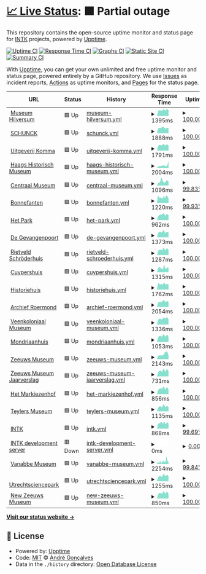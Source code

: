 # [📈 Live Status](https://andreesg.github.io/intk-upptime): <!--live status--> **🟧 Partial outage**

This repository contains the open-source uptime monitor and status page for [INTK](https://www.intk.com) projects, powered by [Upptime](https://github.com/upptime/upptime).

[![Uptime CI](https://github.com/koj-co/upptime/workflows/Uptime%20CI/badge.svg)](https://github.com/koj-co/upptime/actions?query=workflow%3A%22Uptime+CI%22)
[![Response Time CI](https://github.com/koj-co/upptime/workflows/Response%20Time%20CI/badge.svg)](https://github.com/koj-co/upptime/actions?query=workflow%3A%22Response+Time+CI%22)
[![Graphs CI](https://github.com/koj-co/upptime/workflows/Graphs%20CI/badge.svg)](https://github.com/koj-co/upptime/actions?query=workflow%3A%22Graphs+CI%22)
[![Static Site CI](https://github.com/koj-co/upptime/workflows/Static%20Site%20CI/badge.svg)](https://github.com/koj-co/upptime/actions?query=workflow%3A%22Static+Site+CI%22)
[![Summary CI](https://github.com/koj-co/upptime/workflows/Summary%20CI/badge.svg)](https://github.com/koj-co/upptime/actions?query=workflow%3A%22Summary+CI%22)

With [Upptime](https://upptime.js.org), you can get your own unlimited and free uptime monitor and status page, powered entirely by a GitHub repository. We use [Issues](https://github.com/andreesg/intk-upptime/issues) as incident reports, [Actions](https://github.com/andreesg/intk-upptime/actions) as uptime monitors, and [Pages](https://andreesg.github.io/intk-upptime) for the status page.

<!--start: status pages-->
<!-- This summary is generated by Upptime (https://github.com/upptime/upptime) -->
<!-- Do not edit this manually, your changes will be overwritten -->
<!-- prettier-ignore -->
| URL | Status | History | Response Time | Uptime |
| --- | ------ | ------- | ------------- | ------ |
| <img alt="" src="https://icons.duckduckgo.com/ip3/www.museumhilversum.nl.ico" height="13"> [Museum Hilversum](https://www.museumhilversum.nl) | 🟩 Up | [museum-hilversum.yml](https://github.com/intk/intk-upptime/commits/HEAD/history/museum-hilversum.yml) | <details><summary><img alt="Response time graph" src="./graphs/museum-hilversum/response-time-week.png" height="20"> 1395ms</summary><br><a href="https://intk.github.io/intk-upptime/history/museum-hilversum"><img alt="Response time 1346" src="https://img.shields.io/endpoint?url=https%3A%2F%2Fraw.githubusercontent.com%2Fintk%2Fintk-upptime%2FHEAD%2Fapi%2Fmuseum-hilversum%2Fresponse-time.json"></a><br><a href="https://intk.github.io/intk-upptime/history/museum-hilversum"><img alt="24-hour response time 1507" src="https://img.shields.io/endpoint?url=https%3A%2F%2Fraw.githubusercontent.com%2Fintk%2Fintk-upptime%2FHEAD%2Fapi%2Fmuseum-hilversum%2Fresponse-time-day.json"></a><br><a href="https://intk.github.io/intk-upptime/history/museum-hilversum"><img alt="7-day response time 1395" src="https://img.shields.io/endpoint?url=https%3A%2F%2Fraw.githubusercontent.com%2Fintk%2Fintk-upptime%2FHEAD%2Fapi%2Fmuseum-hilversum%2Fresponse-time-week.json"></a><br><a href="https://intk.github.io/intk-upptime/history/museum-hilversum"><img alt="30-day response time 1369" src="https://img.shields.io/endpoint?url=https%3A%2F%2Fraw.githubusercontent.com%2Fintk%2Fintk-upptime%2FHEAD%2Fapi%2Fmuseum-hilversum%2Fresponse-time-month.json"></a><br><a href="https://intk.github.io/intk-upptime/history/museum-hilversum"><img alt="1-year response time 1351" src="https://img.shields.io/endpoint?url=https%3A%2F%2Fraw.githubusercontent.com%2Fintk%2Fintk-upptime%2FHEAD%2Fapi%2Fmuseum-hilversum%2Fresponse-time-year.json"></a></details> | <details><summary><a href="https://intk.github.io/intk-upptime/history/museum-hilversum">100.00%</a></summary><a href="https://intk.github.io/intk-upptime/history/museum-hilversum"><img alt="All-time uptime 99.76%" src="https://img.shields.io/endpoint?url=https%3A%2F%2Fraw.githubusercontent.com%2Fintk%2Fintk-upptime%2FHEAD%2Fapi%2Fmuseum-hilversum%2Fuptime.json"></a><br><a href="https://intk.github.io/intk-upptime/history/museum-hilversum"><img alt="24-hour uptime 100.00%" src="https://img.shields.io/endpoint?url=https%3A%2F%2Fraw.githubusercontent.com%2Fintk%2Fintk-upptime%2FHEAD%2Fapi%2Fmuseum-hilversum%2Fuptime-day.json"></a><br><a href="https://intk.github.io/intk-upptime/history/museum-hilversum"><img alt="7-day uptime 100.00%" src="https://img.shields.io/endpoint?url=https%3A%2F%2Fraw.githubusercontent.com%2Fintk%2Fintk-upptime%2FHEAD%2Fapi%2Fmuseum-hilversum%2Fuptime-week.json"></a><br><a href="https://intk.github.io/intk-upptime/history/museum-hilversum"><img alt="30-day uptime 100.00%" src="https://img.shields.io/endpoint?url=https%3A%2F%2Fraw.githubusercontent.com%2Fintk%2Fintk-upptime%2FHEAD%2Fapi%2Fmuseum-hilversum%2Fuptime-month.json"></a><br><a href="https://intk.github.io/intk-upptime/history/museum-hilversum"><img alt="1-year uptime 99.75%" src="https://img.shields.io/endpoint?url=https%3A%2F%2Fraw.githubusercontent.com%2Fintk%2Fintk-upptime%2FHEAD%2Fapi%2Fmuseum-hilversum%2Fuptime-year.json"></a></details>
| <img alt="" src="https://icons.duckduckgo.com/ip3/www.schunck.nl.ico" height="13"> [SCHUNCK](https://www.schunck.nl) | 🟩 Up | [schunck.yml](https://github.com/intk/intk-upptime/commits/HEAD/history/schunck.yml) | <details><summary><img alt="Response time graph" src="./graphs/schunck/response-time-week.png" height="20"> 1888ms</summary><br><a href="https://intk.github.io/intk-upptime/history/schunck"><img alt="Response time 1808" src="https://img.shields.io/endpoint?url=https%3A%2F%2Fraw.githubusercontent.com%2Fintk%2Fintk-upptime%2FHEAD%2Fapi%2Fschunck%2Fresponse-time.json"></a><br><a href="https://intk.github.io/intk-upptime/history/schunck"><img alt="24-hour response time 2673" src="https://img.shields.io/endpoint?url=https%3A%2F%2Fraw.githubusercontent.com%2Fintk%2Fintk-upptime%2FHEAD%2Fapi%2Fschunck%2Fresponse-time-day.json"></a><br><a href="https://intk.github.io/intk-upptime/history/schunck"><img alt="7-day response time 1888" src="https://img.shields.io/endpoint?url=https%3A%2F%2Fraw.githubusercontent.com%2Fintk%2Fintk-upptime%2FHEAD%2Fapi%2Fschunck%2Fresponse-time-week.json"></a><br><a href="https://intk.github.io/intk-upptime/history/schunck"><img alt="30-day response time 1776" src="https://img.shields.io/endpoint?url=https%3A%2F%2Fraw.githubusercontent.com%2Fintk%2Fintk-upptime%2FHEAD%2Fapi%2Fschunck%2Fresponse-time-month.json"></a><br><a href="https://intk.github.io/intk-upptime/history/schunck"><img alt="1-year response time 1576" src="https://img.shields.io/endpoint?url=https%3A%2F%2Fraw.githubusercontent.com%2Fintk%2Fintk-upptime%2FHEAD%2Fapi%2Fschunck%2Fresponse-time-year.json"></a></details> | <details><summary><a href="https://intk.github.io/intk-upptime/history/schunck">100.00%</a></summary><a href="https://intk.github.io/intk-upptime/history/schunck"><img alt="All-time uptime 99.91%" src="https://img.shields.io/endpoint?url=https%3A%2F%2Fraw.githubusercontent.com%2Fintk%2Fintk-upptime%2FHEAD%2Fapi%2Fschunck%2Fuptime.json"></a><br><a href="https://intk.github.io/intk-upptime/history/schunck"><img alt="24-hour uptime 100.00%" src="https://img.shields.io/endpoint?url=https%3A%2F%2Fraw.githubusercontent.com%2Fintk%2Fintk-upptime%2FHEAD%2Fapi%2Fschunck%2Fuptime-day.json"></a><br><a href="https://intk.github.io/intk-upptime/history/schunck"><img alt="7-day uptime 100.00%" src="https://img.shields.io/endpoint?url=https%3A%2F%2Fraw.githubusercontent.com%2Fintk%2Fintk-upptime%2FHEAD%2Fapi%2Fschunck%2Fuptime-week.json"></a><br><a href="https://intk.github.io/intk-upptime/history/schunck"><img alt="30-day uptime 100.00%" src="https://img.shields.io/endpoint?url=https%3A%2F%2Fraw.githubusercontent.com%2Fintk%2Fintk-upptime%2FHEAD%2Fapi%2Fschunck%2Fuptime-month.json"></a><br><a href="https://intk.github.io/intk-upptime/history/schunck"><img alt="1-year uptime 99.80%" src="https://img.shields.io/endpoint?url=https%3A%2F%2Fraw.githubusercontent.com%2Fintk%2Fintk-upptime%2FHEAD%2Fapi%2Fschunck%2Fuptime-year.json"></a></details>
| <img alt="" src="https://icons.duckduckgo.com/ip3/www.uitgeverijkomma.nl.ico" height="13"> [Uitgeverij Komma](https://www.uitgeverijkomma.nl) | 🟩 Up | [uitgeverij-komma.yml](https://github.com/intk/intk-upptime/commits/HEAD/history/uitgeverij-komma.yml) | <details><summary><img alt="Response time graph" src="./graphs/uitgeverij-komma/response-time-week.png" height="20"> 1791ms</summary><br><a href="https://intk.github.io/intk-upptime/history/uitgeverij-komma"><img alt="Response time 1929" src="https://img.shields.io/endpoint?url=https%3A%2F%2Fraw.githubusercontent.com%2Fintk%2Fintk-upptime%2FHEAD%2Fapi%2Fuitgeverij-komma%2Fresponse-time.json"></a><br><a href="https://intk.github.io/intk-upptime/history/uitgeverij-komma"><img alt="24-hour response time 1725" src="https://img.shields.io/endpoint?url=https%3A%2F%2Fraw.githubusercontent.com%2Fintk%2Fintk-upptime%2FHEAD%2Fapi%2Fuitgeverij-komma%2Fresponse-time-day.json"></a><br><a href="https://intk.github.io/intk-upptime/history/uitgeverij-komma"><img alt="7-day response time 1791" src="https://img.shields.io/endpoint?url=https%3A%2F%2Fraw.githubusercontent.com%2Fintk%2Fintk-upptime%2FHEAD%2Fapi%2Fuitgeverij-komma%2Fresponse-time-week.json"></a><br><a href="https://intk.github.io/intk-upptime/history/uitgeverij-komma"><img alt="30-day response time 1844" src="https://img.shields.io/endpoint?url=https%3A%2F%2Fraw.githubusercontent.com%2Fintk%2Fintk-upptime%2FHEAD%2Fapi%2Fuitgeverij-komma%2Fresponse-time-month.json"></a><br><a href="https://intk.github.io/intk-upptime/history/uitgeverij-komma"><img alt="1-year response time 1956" src="https://img.shields.io/endpoint?url=https%3A%2F%2Fraw.githubusercontent.com%2Fintk%2Fintk-upptime%2FHEAD%2Fapi%2Fuitgeverij-komma%2Fresponse-time-year.json"></a></details> | <details><summary><a href="https://intk.github.io/intk-upptime/history/uitgeverij-komma">100.00%</a></summary><a href="https://intk.github.io/intk-upptime/history/uitgeverij-komma"><img alt="All-time uptime 99.91%" src="https://img.shields.io/endpoint?url=https%3A%2F%2Fraw.githubusercontent.com%2Fintk%2Fintk-upptime%2FHEAD%2Fapi%2Fuitgeverij-komma%2Fuptime.json"></a><br><a href="https://intk.github.io/intk-upptime/history/uitgeverij-komma"><img alt="24-hour uptime 100.00%" src="https://img.shields.io/endpoint?url=https%3A%2F%2Fraw.githubusercontent.com%2Fintk%2Fintk-upptime%2FHEAD%2Fapi%2Fuitgeverij-komma%2Fuptime-day.json"></a><br><a href="https://intk.github.io/intk-upptime/history/uitgeverij-komma"><img alt="7-day uptime 100.00%" src="https://img.shields.io/endpoint?url=https%3A%2F%2Fraw.githubusercontent.com%2Fintk%2Fintk-upptime%2FHEAD%2Fapi%2Fuitgeverij-komma%2Fuptime-week.json"></a><br><a href="https://intk.github.io/intk-upptime/history/uitgeverij-komma"><img alt="30-day uptime 100.00%" src="https://img.shields.io/endpoint?url=https%3A%2F%2Fraw.githubusercontent.com%2Fintk%2Fintk-upptime%2FHEAD%2Fapi%2Fuitgeverij-komma%2Fuptime-month.json"></a><br><a href="https://intk.github.io/intk-upptime/history/uitgeverij-komma"><img alt="1-year uptime 99.80%" src="https://img.shields.io/endpoint?url=https%3A%2F%2Fraw.githubusercontent.com%2Fintk%2Fintk-upptime%2FHEAD%2Fapi%2Fuitgeverij-komma%2Fuptime-year.json"></a></details>
| <img alt="" src="https://icons.duckduckgo.com/ip3/www.haagshistorischmuseum.nl.ico" height="13"> [Haags Historisch Museum](https://www.haagshistorischmuseum.nl) | 🟩 Up | [haags-historisch-museum.yml](https://github.com/intk/intk-upptime/commits/HEAD/history/haags-historisch-museum.yml) | <details><summary><img alt="Response time graph" src="./graphs/haags-historisch-museum/response-time-week.png" height="20"> 2004ms</summary><br><a href="https://intk.github.io/intk-upptime/history/haags-historisch-museum"><img alt="Response time 1893" src="https://img.shields.io/endpoint?url=https%3A%2F%2Fraw.githubusercontent.com%2Fintk%2Fintk-upptime%2FHEAD%2Fapi%2Fhaags-historisch-museum%2Fresponse-time.json"></a><br><a href="https://intk.github.io/intk-upptime/history/haags-historisch-museum"><img alt="24-hour response time 1519" src="https://img.shields.io/endpoint?url=https%3A%2F%2Fraw.githubusercontent.com%2Fintk%2Fintk-upptime%2FHEAD%2Fapi%2Fhaags-historisch-museum%2Fresponse-time-day.json"></a><br><a href="https://intk.github.io/intk-upptime/history/haags-historisch-museum"><img alt="7-day response time 2004" src="https://img.shields.io/endpoint?url=https%3A%2F%2Fraw.githubusercontent.com%2Fintk%2Fintk-upptime%2FHEAD%2Fapi%2Fhaags-historisch-museum%2Fresponse-time-week.json"></a><br><a href="https://intk.github.io/intk-upptime/history/haags-historisch-museum"><img alt="30-day response time 1602" src="https://img.shields.io/endpoint?url=https%3A%2F%2Fraw.githubusercontent.com%2Fintk%2Fintk-upptime%2FHEAD%2Fapi%2Fhaags-historisch-museum%2Fresponse-time-month.json"></a><br><a href="https://intk.github.io/intk-upptime/history/haags-historisch-museum"><img alt="1-year response time 1857" src="https://img.shields.io/endpoint?url=https%3A%2F%2Fraw.githubusercontent.com%2Fintk%2Fintk-upptime%2FHEAD%2Fapi%2Fhaags-historisch-museum%2Fresponse-time-year.json"></a></details> | <details><summary><a href="https://intk.github.io/intk-upptime/history/haags-historisch-museum">100.00%</a></summary><a href="https://intk.github.io/intk-upptime/history/haags-historisch-museum"><img alt="All-time uptime 99.74%" src="https://img.shields.io/endpoint?url=https%3A%2F%2Fraw.githubusercontent.com%2Fintk%2Fintk-upptime%2FHEAD%2Fapi%2Fhaags-historisch-museum%2Fuptime.json"></a><br><a href="https://intk.github.io/intk-upptime/history/haags-historisch-museum"><img alt="24-hour uptime 100.00%" src="https://img.shields.io/endpoint?url=https%3A%2F%2Fraw.githubusercontent.com%2Fintk%2Fintk-upptime%2FHEAD%2Fapi%2Fhaags-historisch-museum%2Fuptime-day.json"></a><br><a href="https://intk.github.io/intk-upptime/history/haags-historisch-museum"><img alt="7-day uptime 100.00%" src="https://img.shields.io/endpoint?url=https%3A%2F%2Fraw.githubusercontent.com%2Fintk%2Fintk-upptime%2FHEAD%2Fapi%2Fhaags-historisch-museum%2Fuptime-week.json"></a><br><a href="https://intk.github.io/intk-upptime/history/haags-historisch-museum"><img alt="30-day uptime 100.00%" src="https://img.shields.io/endpoint?url=https%3A%2F%2Fraw.githubusercontent.com%2Fintk%2Fintk-upptime%2FHEAD%2Fapi%2Fhaags-historisch-museum%2Fuptime-month.json"></a><br><a href="https://intk.github.io/intk-upptime/history/haags-historisch-museum"><img alt="1-year uptime 99.46%" src="https://img.shields.io/endpoint?url=https%3A%2F%2Fraw.githubusercontent.com%2Fintk%2Fintk-upptime%2FHEAD%2Fapi%2Fhaags-historisch-museum%2Fuptime-year.json"></a></details>
| <img alt="" src="https://icons.duckduckgo.com/ip3/www.centraalmuseum.nl.ico" height="13"> [Centraal Museum](https://www.centraalmuseum.nl) | 🟩 Up | [centraal-museum.yml](https://github.com/intk/intk-upptime/commits/HEAD/history/centraal-museum.yml) | <details><summary><img alt="Response time graph" src="./graphs/centraal-museum/response-time-week.png" height="20"> 1096ms</summary><br><a href="https://intk.github.io/intk-upptime/history/centraal-museum"><img alt="Response time 2238" src="https://img.shields.io/endpoint?url=https%3A%2F%2Fraw.githubusercontent.com%2Fintk%2Fintk-upptime%2FHEAD%2Fapi%2Fcentraal-museum%2Fresponse-time.json"></a><br><a href="https://intk.github.io/intk-upptime/history/centraal-museum"><img alt="24-hour response time 784" src="https://img.shields.io/endpoint?url=https%3A%2F%2Fraw.githubusercontent.com%2Fintk%2Fintk-upptime%2FHEAD%2Fapi%2Fcentraal-museum%2Fresponse-time-day.json"></a><br><a href="https://intk.github.io/intk-upptime/history/centraal-museum"><img alt="7-day response time 1096" src="https://img.shields.io/endpoint?url=https%3A%2F%2Fraw.githubusercontent.com%2Fintk%2Fintk-upptime%2FHEAD%2Fapi%2Fcentraal-museum%2Fresponse-time-week.json"></a><br><a href="https://intk.github.io/intk-upptime/history/centraal-museum"><img alt="30-day response time 1003" src="https://img.shields.io/endpoint?url=https%3A%2F%2Fraw.githubusercontent.com%2Fintk%2Fintk-upptime%2FHEAD%2Fapi%2Fcentraal-museum%2Fresponse-time-month.json"></a><br><a href="https://intk.github.io/intk-upptime/history/centraal-museum"><img alt="1-year response time 2185" src="https://img.shields.io/endpoint?url=https%3A%2F%2Fraw.githubusercontent.com%2Fintk%2Fintk-upptime%2FHEAD%2Fapi%2Fcentraal-museum%2Fresponse-time-year.json"></a></details> | <details><summary><a href="https://intk.github.io/intk-upptime/history/centraal-museum">99.83%</a></summary><a href="https://intk.github.io/intk-upptime/history/centraal-museum"><img alt="All-time uptime 99.97%" src="https://img.shields.io/endpoint?url=https%3A%2F%2Fraw.githubusercontent.com%2Fintk%2Fintk-upptime%2FHEAD%2Fapi%2Fcentraal-museum%2Fuptime.json"></a><br><a href="https://intk.github.io/intk-upptime/history/centraal-museum"><img alt="24-hour uptime 100.00%" src="https://img.shields.io/endpoint?url=https%3A%2F%2Fraw.githubusercontent.com%2Fintk%2Fintk-upptime%2FHEAD%2Fapi%2Fcentraal-museum%2Fuptime-day.json"></a><br><a href="https://intk.github.io/intk-upptime/history/centraal-museum"><img alt="7-day uptime 99.83%" src="https://img.shields.io/endpoint?url=https%3A%2F%2Fraw.githubusercontent.com%2Fintk%2Fintk-upptime%2FHEAD%2Fapi%2Fcentraal-museum%2Fuptime-week.json"></a><br><a href="https://intk.github.io/intk-upptime/history/centraal-museum"><img alt="30-day uptime 99.96%" src="https://img.shields.io/endpoint?url=https%3A%2F%2Fraw.githubusercontent.com%2Fintk%2Fintk-upptime%2FHEAD%2Fapi%2Fcentraal-museum%2Fuptime-month.json"></a><br><a href="https://intk.github.io/intk-upptime/history/centraal-museum"><img alt="1-year uptime 99.91%" src="https://img.shields.io/endpoint?url=https%3A%2F%2Fraw.githubusercontent.com%2Fintk%2Fintk-upptime%2FHEAD%2Fapi%2Fcentraal-museum%2Fuptime-year.json"></a></details>
| <img alt="" src="https://icons.duckduckgo.com/ip3/www.bonnefanten.nl.ico" height="13"> [Bonnefanten](https://www.bonnefanten.nl) | 🟩 Up | [bonnefanten.yml](https://github.com/intk/intk-upptime/commits/HEAD/history/bonnefanten.yml) | <details><summary><img alt="Response time graph" src="./graphs/bonnefanten/response-time-week.png" height="20"> 1220ms</summary><br><a href="https://intk.github.io/intk-upptime/history/bonnefanten"><img alt="Response time 1214" src="https://img.shields.io/endpoint?url=https%3A%2F%2Fraw.githubusercontent.com%2Fintk%2Fintk-upptime%2FHEAD%2Fapi%2Fbonnefanten%2Fresponse-time.json"></a><br><a href="https://intk.github.io/intk-upptime/history/bonnefanten"><img alt="24-hour response time 957" src="https://img.shields.io/endpoint?url=https%3A%2F%2Fraw.githubusercontent.com%2Fintk%2Fintk-upptime%2FHEAD%2Fapi%2Fbonnefanten%2Fresponse-time-day.json"></a><br><a href="https://intk.github.io/intk-upptime/history/bonnefanten"><img alt="7-day response time 1220" src="https://img.shields.io/endpoint?url=https%3A%2F%2Fraw.githubusercontent.com%2Fintk%2Fintk-upptime%2FHEAD%2Fapi%2Fbonnefanten%2Fresponse-time-week.json"></a><br><a href="https://intk.github.io/intk-upptime/history/bonnefanten"><img alt="30-day response time 1131" src="https://img.shields.io/endpoint?url=https%3A%2F%2Fraw.githubusercontent.com%2Fintk%2Fintk-upptime%2FHEAD%2Fapi%2Fbonnefanten%2Fresponse-time-month.json"></a><br><a href="https://intk.github.io/intk-upptime/history/bonnefanten"><img alt="1-year response time 1232" src="https://img.shields.io/endpoint?url=https%3A%2F%2Fraw.githubusercontent.com%2Fintk%2Fintk-upptime%2FHEAD%2Fapi%2Fbonnefanten%2Fresponse-time-year.json"></a></details> | <details><summary><a href="https://intk.github.io/intk-upptime/history/bonnefanten">99.93%</a></summary><a href="https://intk.github.io/intk-upptime/history/bonnefanten"><img alt="All-time uptime 99.97%" src="https://img.shields.io/endpoint?url=https%3A%2F%2Fraw.githubusercontent.com%2Fintk%2Fintk-upptime%2FHEAD%2Fapi%2Fbonnefanten%2Fuptime.json"></a><br><a href="https://intk.github.io/intk-upptime/history/bonnefanten"><img alt="24-hour uptime 100.00%" src="https://img.shields.io/endpoint?url=https%3A%2F%2Fraw.githubusercontent.com%2Fintk%2Fintk-upptime%2FHEAD%2Fapi%2Fbonnefanten%2Fuptime-day.json"></a><br><a href="https://intk.github.io/intk-upptime/history/bonnefanten"><img alt="7-day uptime 99.93%" src="https://img.shields.io/endpoint?url=https%3A%2F%2Fraw.githubusercontent.com%2Fintk%2Fintk-upptime%2FHEAD%2Fapi%2Fbonnefanten%2Fuptime-week.json"></a><br><a href="https://intk.github.io/intk-upptime/history/bonnefanten"><img alt="30-day uptime 99.98%" src="https://img.shields.io/endpoint?url=https%3A%2F%2Fraw.githubusercontent.com%2Fintk%2Fintk-upptime%2FHEAD%2Fapi%2Fbonnefanten%2Fuptime-month.json"></a><br><a href="https://intk.github.io/intk-upptime/history/bonnefanten"><img alt="1-year uptime 99.91%" src="https://img.shields.io/endpoint?url=https%3A%2F%2Fraw.githubusercontent.com%2Fintk%2Fintk-upptime%2FHEAD%2Fapi%2Fbonnefanten%2Fuptime-year.json"></a></details>
| <img alt="" src="https://icons.duckduckgo.com/ip3/www.hetpark.nl.ico" height="13"> [Het Park](https://www.hetpark.nl) | 🟩 Up | [het-park.yml](https://github.com/intk/intk-upptime/commits/HEAD/history/het-park.yml) | <details><summary><img alt="Response time graph" src="./graphs/het-park/response-time-week.png" height="20"> 962ms</summary><br><a href="https://intk.github.io/intk-upptime/history/het-park"><img alt="Response time 1037" src="https://img.shields.io/endpoint?url=https%3A%2F%2Fraw.githubusercontent.com%2Fintk%2Fintk-upptime%2FHEAD%2Fapi%2Fhet-park%2Fresponse-time.json"></a><br><a href="https://intk.github.io/intk-upptime/history/het-park"><img alt="24-hour response time 842" src="https://img.shields.io/endpoint?url=https%3A%2F%2Fraw.githubusercontent.com%2Fintk%2Fintk-upptime%2FHEAD%2Fapi%2Fhet-park%2Fresponse-time-day.json"></a><br><a href="https://intk.github.io/intk-upptime/history/het-park"><img alt="7-day response time 962" src="https://img.shields.io/endpoint?url=https%3A%2F%2Fraw.githubusercontent.com%2Fintk%2Fintk-upptime%2FHEAD%2Fapi%2Fhet-park%2Fresponse-time-week.json"></a><br><a href="https://intk.github.io/intk-upptime/history/het-park"><img alt="30-day response time 947" src="https://img.shields.io/endpoint?url=https%3A%2F%2Fraw.githubusercontent.com%2Fintk%2Fintk-upptime%2FHEAD%2Fapi%2Fhet-park%2Fresponse-time-month.json"></a><br><a href="https://intk.github.io/intk-upptime/history/het-park"><img alt="1-year response time 1007" src="https://img.shields.io/endpoint?url=https%3A%2F%2Fraw.githubusercontent.com%2Fintk%2Fintk-upptime%2FHEAD%2Fapi%2Fhet-park%2Fresponse-time-year.json"></a></details> | <details><summary><a href="https://intk.github.io/intk-upptime/history/het-park">100.00%</a></summary><a href="https://intk.github.io/intk-upptime/history/het-park"><img alt="All-time uptime 100.00%" src="https://img.shields.io/endpoint?url=https%3A%2F%2Fraw.githubusercontent.com%2Fintk%2Fintk-upptime%2FHEAD%2Fapi%2Fhet-park%2Fuptime.json"></a><br><a href="https://intk.github.io/intk-upptime/history/het-park"><img alt="24-hour uptime 100.00%" src="https://img.shields.io/endpoint?url=https%3A%2F%2Fraw.githubusercontent.com%2Fintk%2Fintk-upptime%2FHEAD%2Fapi%2Fhet-park%2Fuptime-day.json"></a><br><a href="https://intk.github.io/intk-upptime/history/het-park"><img alt="7-day uptime 100.00%" src="https://img.shields.io/endpoint?url=https%3A%2F%2Fraw.githubusercontent.com%2Fintk%2Fintk-upptime%2FHEAD%2Fapi%2Fhet-park%2Fuptime-week.json"></a><br><a href="https://intk.github.io/intk-upptime/history/het-park"><img alt="30-day uptime 100.00%" src="https://img.shields.io/endpoint?url=https%3A%2F%2Fraw.githubusercontent.com%2Fintk%2Fintk-upptime%2FHEAD%2Fapi%2Fhet-park%2Fuptime-month.json"></a><br><a href="https://intk.github.io/intk-upptime/history/het-park"><img alt="1-year uptime 99.99%" src="https://img.shields.io/endpoint?url=https%3A%2F%2Fraw.githubusercontent.com%2Fintk%2Fintk-upptime%2FHEAD%2Fapi%2Fhet-park%2Fuptime-year.json"></a></details>
| <img alt="" src="https://icons.duckduckgo.com/ip3/www.gevangenpoort.nl.ico" height="13"> [De Gevangenpoort](https://www.gevangenpoort.nl) | 🟩 Up | [de-gevangenpoort.yml](https://github.com/intk/intk-upptime/commits/HEAD/history/de-gevangenpoort.yml) | <details><summary><img alt="Response time graph" src="./graphs/de-gevangenpoort/response-time-week.png" height="20"> 1373ms</summary><br><a href="https://intk.github.io/intk-upptime/history/de-gevangenpoort"><img alt="Response time 1738" src="https://img.shields.io/endpoint?url=https%3A%2F%2Fraw.githubusercontent.com%2Fintk%2Fintk-upptime%2FHEAD%2Fapi%2Fde-gevangenpoort%2Fresponse-time.json"></a><br><a href="https://intk.github.io/intk-upptime/history/de-gevangenpoort"><img alt="24-hour response time 1303" src="https://img.shields.io/endpoint?url=https%3A%2F%2Fraw.githubusercontent.com%2Fintk%2Fintk-upptime%2FHEAD%2Fapi%2Fde-gevangenpoort%2Fresponse-time-day.json"></a><br><a href="https://intk.github.io/intk-upptime/history/de-gevangenpoort"><img alt="7-day response time 1373" src="https://img.shields.io/endpoint?url=https%3A%2F%2Fraw.githubusercontent.com%2Fintk%2Fintk-upptime%2FHEAD%2Fapi%2Fde-gevangenpoort%2Fresponse-time-week.json"></a><br><a href="https://intk.github.io/intk-upptime/history/de-gevangenpoort"><img alt="30-day response time 1391" src="https://img.shields.io/endpoint?url=https%3A%2F%2Fraw.githubusercontent.com%2Fintk%2Fintk-upptime%2FHEAD%2Fapi%2Fde-gevangenpoort%2Fresponse-time-month.json"></a><br><a href="https://intk.github.io/intk-upptime/history/de-gevangenpoort"><img alt="1-year response time 1720" src="https://img.shields.io/endpoint?url=https%3A%2F%2Fraw.githubusercontent.com%2Fintk%2Fintk-upptime%2FHEAD%2Fapi%2Fde-gevangenpoort%2Fresponse-time-year.json"></a></details> | <details><summary><a href="https://intk.github.io/intk-upptime/history/de-gevangenpoort">100.00%</a></summary><a href="https://intk.github.io/intk-upptime/history/de-gevangenpoort"><img alt="All-time uptime 99.74%" src="https://img.shields.io/endpoint?url=https%3A%2F%2Fraw.githubusercontent.com%2Fintk%2Fintk-upptime%2FHEAD%2Fapi%2Fde-gevangenpoort%2Fuptime.json"></a><br><a href="https://intk.github.io/intk-upptime/history/de-gevangenpoort"><img alt="24-hour uptime 100.00%" src="https://img.shields.io/endpoint?url=https%3A%2F%2Fraw.githubusercontent.com%2Fintk%2Fintk-upptime%2FHEAD%2Fapi%2Fde-gevangenpoort%2Fuptime-day.json"></a><br><a href="https://intk.github.io/intk-upptime/history/de-gevangenpoort"><img alt="7-day uptime 100.00%" src="https://img.shields.io/endpoint?url=https%3A%2F%2Fraw.githubusercontent.com%2Fintk%2Fintk-upptime%2FHEAD%2Fapi%2Fde-gevangenpoort%2Fuptime-week.json"></a><br><a href="https://intk.github.io/intk-upptime/history/de-gevangenpoort"><img alt="30-day uptime 99.94%" src="https://img.shields.io/endpoint?url=https%3A%2F%2Fraw.githubusercontent.com%2Fintk%2Fintk-upptime%2FHEAD%2Fapi%2Fde-gevangenpoort%2Fuptime-month.json"></a><br><a href="https://intk.github.io/intk-upptime/history/de-gevangenpoort"><img alt="1-year uptime 99.39%" src="https://img.shields.io/endpoint?url=https%3A%2F%2Fraw.githubusercontent.com%2Fintk%2Fintk-upptime%2FHEAD%2Fapi%2Fde-gevangenpoort%2Fuptime-year.json"></a></details>
| <img alt="" src="https://icons.duckduckgo.com/ip3/www.rietveldschroderhuis.nl.ico" height="13"> [Rietveld Schröderhuis](https://www.rietveldschroderhuis.nl) | 🟩 Up | [rietveld-schroederhuis.yml](https://github.com/intk/intk-upptime/commits/HEAD/history/rietveld-schroederhuis.yml) | <details><summary><img alt="Response time graph" src="./graphs/rietveld-schroederhuis/response-time-week.png" height="20"> 1287ms</summary><br><a href="https://intk.github.io/intk-upptime/history/rietveld-schroederhuis"><img alt="Response time 1167" src="https://img.shields.io/endpoint?url=https%3A%2F%2Fraw.githubusercontent.com%2Fintk%2Fintk-upptime%2FHEAD%2Fapi%2Frietveld-schroederhuis%2Fresponse-time.json"></a><br><a href="https://intk.github.io/intk-upptime/history/rietveld-schroederhuis"><img alt="24-hour response time 1236" src="https://img.shields.io/endpoint?url=https%3A%2F%2Fraw.githubusercontent.com%2Fintk%2Fintk-upptime%2FHEAD%2Fapi%2Frietveld-schroederhuis%2Fresponse-time-day.json"></a><br><a href="https://intk.github.io/intk-upptime/history/rietveld-schroederhuis"><img alt="7-day response time 1287" src="https://img.shields.io/endpoint?url=https%3A%2F%2Fraw.githubusercontent.com%2Fintk%2Fintk-upptime%2FHEAD%2Fapi%2Frietveld-schroederhuis%2Fresponse-time-week.json"></a><br><a href="https://intk.github.io/intk-upptime/history/rietveld-schroederhuis"><img alt="30-day response time 1264" src="https://img.shields.io/endpoint?url=https%3A%2F%2Fraw.githubusercontent.com%2Fintk%2Fintk-upptime%2FHEAD%2Fapi%2Frietveld-schroederhuis%2Fresponse-time-month.json"></a><br><a href="https://intk.github.io/intk-upptime/history/rietveld-schroederhuis"><img alt="1-year response time 1155" src="https://img.shields.io/endpoint?url=https%3A%2F%2Fraw.githubusercontent.com%2Fintk%2Fintk-upptime%2FHEAD%2Fapi%2Frietveld-schroederhuis%2Fresponse-time-year.json"></a></details> | <details><summary><a href="https://intk.github.io/intk-upptime/history/rietveld-schroederhuis">100.00%</a></summary><a href="https://intk.github.io/intk-upptime/history/rietveld-schroederhuis"><img alt="All-time uptime 100.00%" src="https://img.shields.io/endpoint?url=https%3A%2F%2Fraw.githubusercontent.com%2Fintk%2Fintk-upptime%2FHEAD%2Fapi%2Frietveld-schroederhuis%2Fuptime.json"></a><br><a href="https://intk.github.io/intk-upptime/history/rietveld-schroederhuis"><img alt="24-hour uptime 100.00%" src="https://img.shields.io/endpoint?url=https%3A%2F%2Fraw.githubusercontent.com%2Fintk%2Fintk-upptime%2FHEAD%2Fapi%2Frietveld-schroederhuis%2Fuptime-day.json"></a><br><a href="https://intk.github.io/intk-upptime/history/rietveld-schroederhuis"><img alt="7-day uptime 100.00%" src="https://img.shields.io/endpoint?url=https%3A%2F%2Fraw.githubusercontent.com%2Fintk%2Fintk-upptime%2FHEAD%2Fapi%2Frietveld-schroederhuis%2Fuptime-week.json"></a><br><a href="https://intk.github.io/intk-upptime/history/rietveld-schroederhuis"><img alt="30-day uptime 99.94%" src="https://img.shields.io/endpoint?url=https%3A%2F%2Fraw.githubusercontent.com%2Fintk%2Fintk-upptime%2FHEAD%2Fapi%2Frietveld-schroederhuis%2Fuptime-month.json"></a><br><a href="https://intk.github.io/intk-upptime/history/rietveld-schroederhuis"><img alt="1-year uptime 99.99%" src="https://img.shields.io/endpoint?url=https%3A%2F%2Fraw.githubusercontent.com%2Fintk%2Fintk-upptime%2FHEAD%2Fapi%2Frietveld-schroederhuis%2Fuptime-year.json"></a></details>
| <img alt="" src="https://icons.duckduckgo.com/ip3/www.cuypershuis.nl.ico" height="13"> [Cuypershuis](https://www.cuypershuis.nl) | 🟩 Up | [cuypershuis.yml](https://github.com/intk/intk-upptime/commits/HEAD/history/cuypershuis.yml) | <details><summary><img alt="Response time graph" src="./graphs/cuypershuis/response-time-week.png" height="20"> 1315ms</summary><br><a href="https://intk.github.io/intk-upptime/history/cuypershuis"><img alt="Response time 1147" src="https://img.shields.io/endpoint?url=https%3A%2F%2Fraw.githubusercontent.com%2Fintk%2Fintk-upptime%2FHEAD%2Fapi%2Fcuypershuis%2Fresponse-time.json"></a><br><a href="https://intk.github.io/intk-upptime/history/cuypershuis"><img alt="24-hour response time 855" src="https://img.shields.io/endpoint?url=https%3A%2F%2Fraw.githubusercontent.com%2Fintk%2Fintk-upptime%2FHEAD%2Fapi%2Fcuypershuis%2Fresponse-time-day.json"></a><br><a href="https://intk.github.io/intk-upptime/history/cuypershuis"><img alt="7-day response time 1315" src="https://img.shields.io/endpoint?url=https%3A%2F%2Fraw.githubusercontent.com%2Fintk%2Fintk-upptime%2FHEAD%2Fapi%2Fcuypershuis%2Fresponse-time-week.json"></a><br><a href="https://intk.github.io/intk-upptime/history/cuypershuis"><img alt="30-day response time 1225" src="https://img.shields.io/endpoint?url=https%3A%2F%2Fraw.githubusercontent.com%2Fintk%2Fintk-upptime%2FHEAD%2Fapi%2Fcuypershuis%2Fresponse-time-month.json"></a><br><a href="https://intk.github.io/intk-upptime/history/cuypershuis"><img alt="1-year response time 1167" src="https://img.shields.io/endpoint?url=https%3A%2F%2Fraw.githubusercontent.com%2Fintk%2Fintk-upptime%2FHEAD%2Fapi%2Fcuypershuis%2Fresponse-time-year.json"></a></details> | <details><summary><a href="https://intk.github.io/intk-upptime/history/cuypershuis">100.00%</a></summary><a href="https://intk.github.io/intk-upptime/history/cuypershuis"><img alt="All-time uptime 99.91%" src="https://img.shields.io/endpoint?url=https%3A%2F%2Fraw.githubusercontent.com%2Fintk%2Fintk-upptime%2FHEAD%2Fapi%2Fcuypershuis%2Fuptime.json"></a><br><a href="https://intk.github.io/intk-upptime/history/cuypershuis"><img alt="24-hour uptime 100.00%" src="https://img.shields.io/endpoint?url=https%3A%2F%2Fraw.githubusercontent.com%2Fintk%2Fintk-upptime%2FHEAD%2Fapi%2Fcuypershuis%2Fuptime-day.json"></a><br><a href="https://intk.github.io/intk-upptime/history/cuypershuis"><img alt="7-day uptime 100.00%" src="https://img.shields.io/endpoint?url=https%3A%2F%2Fraw.githubusercontent.com%2Fintk%2Fintk-upptime%2FHEAD%2Fapi%2Fcuypershuis%2Fuptime-week.json"></a><br><a href="https://intk.github.io/intk-upptime/history/cuypershuis"><img alt="30-day uptime 99.93%" src="https://img.shields.io/endpoint?url=https%3A%2F%2Fraw.githubusercontent.com%2Fintk%2Fintk-upptime%2FHEAD%2Fapi%2Fcuypershuis%2Fuptime-month.json"></a><br><a href="https://intk.github.io/intk-upptime/history/cuypershuis"><img alt="1-year uptime 99.74%" src="https://img.shields.io/endpoint?url=https%3A%2F%2Fraw.githubusercontent.com%2Fintk%2Fintk-upptime%2FHEAD%2Fapi%2Fcuypershuis%2Fuptime-year.json"></a></details>
| <img alt="" src="https://icons.duckduckgo.com/ip3/www.historiehuis.nl.ico" height="13"> [Historiehuis](https://www.historiehuis.nl) | 🟩 Up | [historiehuis.yml](https://github.com/intk/intk-upptime/commits/HEAD/history/historiehuis.yml) | <details><summary><img alt="Response time graph" src="./graphs/historiehuis/response-time-week.png" height="20"> 1762ms</summary><br><a href="https://intk.github.io/intk-upptime/history/historiehuis"><img alt="Response time 2012" src="https://img.shields.io/endpoint?url=https%3A%2F%2Fraw.githubusercontent.com%2Fintk%2Fintk-upptime%2FHEAD%2Fapi%2Fhistoriehuis%2Fresponse-time.json"></a><br><a href="https://intk.github.io/intk-upptime/history/historiehuis"><img alt="24-hour response time 1592" src="https://img.shields.io/endpoint?url=https%3A%2F%2Fraw.githubusercontent.com%2Fintk%2Fintk-upptime%2FHEAD%2Fapi%2Fhistoriehuis%2Fresponse-time-day.json"></a><br><a href="https://intk.github.io/intk-upptime/history/historiehuis"><img alt="7-day response time 1762" src="https://img.shields.io/endpoint?url=https%3A%2F%2Fraw.githubusercontent.com%2Fintk%2Fintk-upptime%2FHEAD%2Fapi%2Fhistoriehuis%2Fresponse-time-week.json"></a><br><a href="https://intk.github.io/intk-upptime/history/historiehuis"><img alt="30-day response time 1730" src="https://img.shields.io/endpoint?url=https%3A%2F%2Fraw.githubusercontent.com%2Fintk%2Fintk-upptime%2FHEAD%2Fapi%2Fhistoriehuis%2Fresponse-time-month.json"></a><br><a href="https://intk.github.io/intk-upptime/history/historiehuis"><img alt="1-year response time 2049" src="https://img.shields.io/endpoint?url=https%3A%2F%2Fraw.githubusercontent.com%2Fintk%2Fintk-upptime%2FHEAD%2Fapi%2Fhistoriehuis%2Fresponse-time-year.json"></a></details> | <details><summary><a href="https://intk.github.io/intk-upptime/history/historiehuis">100.00%</a></summary><a href="https://intk.github.io/intk-upptime/history/historiehuis"><img alt="All-time uptime 99.91%" src="https://img.shields.io/endpoint?url=https%3A%2F%2Fraw.githubusercontent.com%2Fintk%2Fintk-upptime%2FHEAD%2Fapi%2Fhistoriehuis%2Fuptime.json"></a><br><a href="https://intk.github.io/intk-upptime/history/historiehuis"><img alt="24-hour uptime 100.00%" src="https://img.shields.io/endpoint?url=https%3A%2F%2Fraw.githubusercontent.com%2Fintk%2Fintk-upptime%2FHEAD%2Fapi%2Fhistoriehuis%2Fuptime-day.json"></a><br><a href="https://intk.github.io/intk-upptime/history/historiehuis"><img alt="7-day uptime 100.00%" src="https://img.shields.io/endpoint?url=https%3A%2F%2Fraw.githubusercontent.com%2Fintk%2Fintk-upptime%2FHEAD%2Fapi%2Fhistoriehuis%2Fuptime-week.json"></a><br><a href="https://intk.github.io/intk-upptime/history/historiehuis"><img alt="30-day uptime 99.88%" src="https://img.shields.io/endpoint?url=https%3A%2F%2Fraw.githubusercontent.com%2Fintk%2Fintk-upptime%2FHEAD%2Fapi%2Fhistoriehuis%2Fuptime-month.json"></a><br><a href="https://intk.github.io/intk-upptime/history/historiehuis"><img alt="1-year uptime 99.71%" src="https://img.shields.io/endpoint?url=https%3A%2F%2Fraw.githubusercontent.com%2Fintk%2Fintk-upptime%2FHEAD%2Fapi%2Fhistoriehuis%2Fuptime-year.json"></a></details>
| <img alt="" src="https://icons.duckduckgo.com/ip3/www.archiefroermond.nl.ico" height="13"> [Archief Roermond](https://www.archiefroermond.nl) | 🟩 Up | [archief-roermond.yml](https://github.com/intk/intk-upptime/commits/HEAD/history/archief-roermond.yml) | <details><summary><img alt="Response time graph" src="./graphs/archief-roermond/response-time-week.png" height="20"> 2054ms</summary><br><a href="https://intk.github.io/intk-upptime/history/archief-roermond"><img alt="Response time 2180" src="https://img.shields.io/endpoint?url=https%3A%2F%2Fraw.githubusercontent.com%2Fintk%2Fintk-upptime%2FHEAD%2Fapi%2Farchief-roermond%2Fresponse-time.json"></a><br><a href="https://intk.github.io/intk-upptime/history/archief-roermond"><img alt="24-hour response time 1886" src="https://img.shields.io/endpoint?url=https%3A%2F%2Fraw.githubusercontent.com%2Fintk%2Fintk-upptime%2FHEAD%2Fapi%2Farchief-roermond%2Fresponse-time-day.json"></a><br><a href="https://intk.github.io/intk-upptime/history/archief-roermond"><img alt="7-day response time 2054" src="https://img.shields.io/endpoint?url=https%3A%2F%2Fraw.githubusercontent.com%2Fintk%2Fintk-upptime%2FHEAD%2Fapi%2Farchief-roermond%2Fresponse-time-week.json"></a><br><a href="https://intk.github.io/intk-upptime/history/archief-roermond"><img alt="30-day response time 2048" src="https://img.shields.io/endpoint?url=https%3A%2F%2Fraw.githubusercontent.com%2Fintk%2Fintk-upptime%2FHEAD%2Fapi%2Farchief-roermond%2Fresponse-time-month.json"></a><br><a href="https://intk.github.io/intk-upptime/history/archief-roermond"><img alt="1-year response time 2105" src="https://img.shields.io/endpoint?url=https%3A%2F%2Fraw.githubusercontent.com%2Fintk%2Fintk-upptime%2FHEAD%2Fapi%2Farchief-roermond%2Fresponse-time-year.json"></a></details> | <details><summary><a href="https://intk.github.io/intk-upptime/history/archief-roermond">100.00%</a></summary><a href="https://intk.github.io/intk-upptime/history/archief-roermond"><img alt="All-time uptime 99.90%" src="https://img.shields.io/endpoint?url=https%3A%2F%2Fraw.githubusercontent.com%2Fintk%2Fintk-upptime%2FHEAD%2Fapi%2Farchief-roermond%2Fuptime.json"></a><br><a href="https://intk.github.io/intk-upptime/history/archief-roermond"><img alt="24-hour uptime 100.00%" src="https://img.shields.io/endpoint?url=https%3A%2F%2Fraw.githubusercontent.com%2Fintk%2Fintk-upptime%2FHEAD%2Fapi%2Farchief-roermond%2Fuptime-day.json"></a><br><a href="https://intk.github.io/intk-upptime/history/archief-roermond"><img alt="7-day uptime 100.00%" src="https://img.shields.io/endpoint?url=https%3A%2F%2Fraw.githubusercontent.com%2Fintk%2Fintk-upptime%2FHEAD%2Fapi%2Farchief-roermond%2Fuptime-week.json"></a><br><a href="https://intk.github.io/intk-upptime/history/archief-roermond"><img alt="30-day uptime 99.94%" src="https://img.shields.io/endpoint?url=https%3A%2F%2Fraw.githubusercontent.com%2Fintk%2Fintk-upptime%2FHEAD%2Fapi%2Farchief-roermond%2Fuptime-month.json"></a><br><a href="https://intk.github.io/intk-upptime/history/archief-roermond"><img alt="1-year uptime 99.70%" src="https://img.shields.io/endpoint?url=https%3A%2F%2Fraw.githubusercontent.com%2Fintk%2Fintk-upptime%2FHEAD%2Fapi%2Farchief-roermond%2Fuptime-year.json"></a></details>
| <img alt="" src="https://icons.duckduckgo.com/ip3/www.veenkoloniaalmuseum.nl.ico" height="13"> [Veenkoloniaal Museum](https://www.veenkoloniaalmuseum.nl) | 🟩 Up | [veenkoloniaal-museum.yml](https://github.com/intk/intk-upptime/commits/HEAD/history/veenkoloniaal-museum.yml) | <details><summary><img alt="Response time graph" src="./graphs/veenkoloniaal-museum/response-time-week.png" height="20"> 1336ms</summary><br><a href="https://intk.github.io/intk-upptime/history/veenkoloniaal-museum"><img alt="Response time 1316" src="https://img.shields.io/endpoint?url=https%3A%2F%2Fraw.githubusercontent.com%2Fintk%2Fintk-upptime%2FHEAD%2Fapi%2Fveenkoloniaal-museum%2Fresponse-time.json"></a><br><a href="https://intk.github.io/intk-upptime/history/veenkoloniaal-museum"><img alt="24-hour response time 997" src="https://img.shields.io/endpoint?url=https%3A%2F%2Fraw.githubusercontent.com%2Fintk%2Fintk-upptime%2FHEAD%2Fapi%2Fveenkoloniaal-museum%2Fresponse-time-day.json"></a><br><a href="https://intk.github.io/intk-upptime/history/veenkoloniaal-museum"><img alt="7-day response time 1336" src="https://img.shields.io/endpoint?url=https%3A%2F%2Fraw.githubusercontent.com%2Fintk%2Fintk-upptime%2FHEAD%2Fapi%2Fveenkoloniaal-museum%2Fresponse-time-week.json"></a><br><a href="https://intk.github.io/intk-upptime/history/veenkoloniaal-museum"><img alt="30-day response time 1298" src="https://img.shields.io/endpoint?url=https%3A%2F%2Fraw.githubusercontent.com%2Fintk%2Fintk-upptime%2FHEAD%2Fapi%2Fveenkoloniaal-museum%2Fresponse-time-month.json"></a><br><a href="https://intk.github.io/intk-upptime/history/veenkoloniaal-museum"><img alt="1-year response time 1303" src="https://img.shields.io/endpoint?url=https%3A%2F%2Fraw.githubusercontent.com%2Fintk%2Fintk-upptime%2FHEAD%2Fapi%2Fveenkoloniaal-museum%2Fresponse-time-year.json"></a></details> | <details><summary><a href="https://intk.github.io/intk-upptime/history/veenkoloniaal-museum">100.00%</a></summary><a href="https://intk.github.io/intk-upptime/history/veenkoloniaal-museum"><img alt="All-time uptime 100.00%" src="https://img.shields.io/endpoint?url=https%3A%2F%2Fraw.githubusercontent.com%2Fintk%2Fintk-upptime%2FHEAD%2Fapi%2Fveenkoloniaal-museum%2Fuptime.json"></a><br><a href="https://intk.github.io/intk-upptime/history/veenkoloniaal-museum"><img alt="24-hour uptime 100.00%" src="https://img.shields.io/endpoint?url=https%3A%2F%2Fraw.githubusercontent.com%2Fintk%2Fintk-upptime%2FHEAD%2Fapi%2Fveenkoloniaal-museum%2Fuptime-day.json"></a><br><a href="https://intk.github.io/intk-upptime/history/veenkoloniaal-museum"><img alt="7-day uptime 100.00%" src="https://img.shields.io/endpoint?url=https%3A%2F%2Fraw.githubusercontent.com%2Fintk%2Fintk-upptime%2FHEAD%2Fapi%2Fveenkoloniaal-museum%2Fuptime-week.json"></a><br><a href="https://intk.github.io/intk-upptime/history/veenkoloniaal-museum"><img alt="30-day uptime 100.00%" src="https://img.shields.io/endpoint?url=https%3A%2F%2Fraw.githubusercontent.com%2Fintk%2Fintk-upptime%2FHEAD%2Fapi%2Fveenkoloniaal-museum%2Fuptime-month.json"></a><br><a href="https://intk.github.io/intk-upptime/history/veenkoloniaal-museum"><img alt="1-year uptime 100.00%" src="https://img.shields.io/endpoint?url=https%3A%2F%2Fraw.githubusercontent.com%2Fintk%2Fintk-upptime%2FHEAD%2Fapi%2Fveenkoloniaal-museum%2Fuptime-year.json"></a></details>
| <img alt="" src="https://icons.duckduckgo.com/ip3/www.mondriaanhuis.nl.ico" height="13"> [Mondriaanhuis](https://www.mondriaanhuis.nl) | 🟩 Up | [mondriaanhuis.yml](https://github.com/intk/intk-upptime/commits/HEAD/history/mondriaanhuis.yml) | <details><summary><img alt="Response time graph" src="./graphs/mondriaanhuis/response-time-week.png" height="20"> 1053ms</summary><br><a href="https://intk.github.io/intk-upptime/history/mondriaanhuis"><img alt="Response time 964" src="https://img.shields.io/endpoint?url=https%3A%2F%2Fraw.githubusercontent.com%2Fintk%2Fintk-upptime%2FHEAD%2Fapi%2Fmondriaanhuis%2Fresponse-time.json"></a><br><a href="https://intk.github.io/intk-upptime/history/mondriaanhuis"><img alt="24-hour response time 884" src="https://img.shields.io/endpoint?url=https%3A%2F%2Fraw.githubusercontent.com%2Fintk%2Fintk-upptime%2FHEAD%2Fapi%2Fmondriaanhuis%2Fresponse-time-day.json"></a><br><a href="https://intk.github.io/intk-upptime/history/mondriaanhuis"><img alt="7-day response time 1053" src="https://img.shields.io/endpoint?url=https%3A%2F%2Fraw.githubusercontent.com%2Fintk%2Fintk-upptime%2FHEAD%2Fapi%2Fmondriaanhuis%2Fresponse-time-week.json"></a><br><a href="https://intk.github.io/intk-upptime/history/mondriaanhuis"><img alt="30-day response time 1043" src="https://img.shields.io/endpoint?url=https%3A%2F%2Fraw.githubusercontent.com%2Fintk%2Fintk-upptime%2FHEAD%2Fapi%2Fmondriaanhuis%2Fresponse-time-month.json"></a><br><a href="https://intk.github.io/intk-upptime/history/mondriaanhuis"><img alt="1-year response time 968" src="https://img.shields.io/endpoint?url=https%3A%2F%2Fraw.githubusercontent.com%2Fintk%2Fintk-upptime%2FHEAD%2Fapi%2Fmondriaanhuis%2Fresponse-time-year.json"></a></details> | <details><summary><a href="https://intk.github.io/intk-upptime/history/mondriaanhuis">100.00%</a></summary><a href="https://intk.github.io/intk-upptime/history/mondriaanhuis"><img alt="All-time uptime 99.99%" src="https://img.shields.io/endpoint?url=https%3A%2F%2Fraw.githubusercontent.com%2Fintk%2Fintk-upptime%2FHEAD%2Fapi%2Fmondriaanhuis%2Fuptime.json"></a><br><a href="https://intk.github.io/intk-upptime/history/mondriaanhuis"><img alt="24-hour uptime 100.00%" src="https://img.shields.io/endpoint?url=https%3A%2F%2Fraw.githubusercontent.com%2Fintk%2Fintk-upptime%2FHEAD%2Fapi%2Fmondriaanhuis%2Fuptime-day.json"></a><br><a href="https://intk.github.io/intk-upptime/history/mondriaanhuis"><img alt="7-day uptime 100.00%" src="https://img.shields.io/endpoint?url=https%3A%2F%2Fraw.githubusercontent.com%2Fintk%2Fintk-upptime%2FHEAD%2Fapi%2Fmondriaanhuis%2Fuptime-week.json"></a><br><a href="https://intk.github.io/intk-upptime/history/mondriaanhuis"><img alt="30-day uptime 100.00%" src="https://img.shields.io/endpoint?url=https%3A%2F%2Fraw.githubusercontent.com%2Fintk%2Fintk-upptime%2FHEAD%2Fapi%2Fmondriaanhuis%2Fuptime-month.json"></a><br><a href="https://intk.github.io/intk-upptime/history/mondriaanhuis"><img alt="1-year uptime 99.98%" src="https://img.shields.io/endpoint?url=https%3A%2F%2Fraw.githubusercontent.com%2Fintk%2Fintk-upptime%2FHEAD%2Fapi%2Fmondriaanhuis%2Fuptime-year.json"></a></details>
| <img alt="" src="https://icons.duckduckgo.com/ip3/www.zeeuwsmuseum.nl.ico" height="13"> [Zeeuws Museum](https://www.zeeuwsmuseum.nl) | 🟩 Up | [zeeuws-museum.yml](https://github.com/intk/intk-upptime/commits/HEAD/history/zeeuws-museum.yml) | <details><summary><img alt="Response time graph" src="./graphs/zeeuws-museum/response-time-week.png" height="20"> 2143ms</summary><br><a href="https://intk.github.io/intk-upptime/history/zeeuws-museum"><img alt="Response time 2058" src="https://img.shields.io/endpoint?url=https%3A%2F%2Fraw.githubusercontent.com%2Fintk%2Fintk-upptime%2FHEAD%2Fapi%2Fzeeuws-museum%2Fresponse-time.json"></a><br><a href="https://intk.github.io/intk-upptime/history/zeeuws-museum"><img alt="24-hour response time 1465" src="https://img.shields.io/endpoint?url=https%3A%2F%2Fraw.githubusercontent.com%2Fintk%2Fintk-upptime%2FHEAD%2Fapi%2Fzeeuws-museum%2Fresponse-time-day.json"></a><br><a href="https://intk.github.io/intk-upptime/history/zeeuws-museum"><img alt="7-day response time 2143" src="https://img.shields.io/endpoint?url=https%3A%2F%2Fraw.githubusercontent.com%2Fintk%2Fintk-upptime%2FHEAD%2Fapi%2Fzeeuws-museum%2Fresponse-time-week.json"></a><br><a href="https://intk.github.io/intk-upptime/history/zeeuws-museum"><img alt="30-day response time 2103" src="https://img.shields.io/endpoint?url=https%3A%2F%2Fraw.githubusercontent.com%2Fintk%2Fintk-upptime%2FHEAD%2Fapi%2Fzeeuws-museum%2Fresponse-time-month.json"></a><br><a href="https://intk.github.io/intk-upptime/history/zeeuws-museum"><img alt="1-year response time 2457" src="https://img.shields.io/endpoint?url=https%3A%2F%2Fraw.githubusercontent.com%2Fintk%2Fintk-upptime%2FHEAD%2Fapi%2Fzeeuws-museum%2Fresponse-time-year.json"></a></details> | <details><summary><a href="https://intk.github.io/intk-upptime/history/zeeuws-museum">100.00%</a></summary><a href="https://intk.github.io/intk-upptime/history/zeeuws-museum"><img alt="All-time uptime 99.98%" src="https://img.shields.io/endpoint?url=https%3A%2F%2Fraw.githubusercontent.com%2Fintk%2Fintk-upptime%2FHEAD%2Fapi%2Fzeeuws-museum%2Fuptime.json"></a><br><a href="https://intk.github.io/intk-upptime/history/zeeuws-museum"><img alt="24-hour uptime 100.00%" src="https://img.shields.io/endpoint?url=https%3A%2F%2Fraw.githubusercontent.com%2Fintk%2Fintk-upptime%2FHEAD%2Fapi%2Fzeeuws-museum%2Fuptime-day.json"></a><br><a href="https://intk.github.io/intk-upptime/history/zeeuws-museum"><img alt="7-day uptime 100.00%" src="https://img.shields.io/endpoint?url=https%3A%2F%2Fraw.githubusercontent.com%2Fintk%2Fintk-upptime%2FHEAD%2Fapi%2Fzeeuws-museum%2Fuptime-week.json"></a><br><a href="https://intk.github.io/intk-upptime/history/zeeuws-museum"><img alt="30-day uptime 100.00%" src="https://img.shields.io/endpoint?url=https%3A%2F%2Fraw.githubusercontent.com%2Fintk%2Fintk-upptime%2FHEAD%2Fapi%2Fzeeuws-museum%2Fuptime-month.json"></a><br><a href="https://intk.github.io/intk-upptime/history/zeeuws-museum"><img alt="1-year uptime 99.94%" src="https://img.shields.io/endpoint?url=https%3A%2F%2Fraw.githubusercontent.com%2Fintk%2Fintk-upptime%2FHEAD%2Fapi%2Fzeeuws-museum%2Fuptime-year.json"></a></details>
| <img alt="" src="https://icons.duckduckgo.com/ip3/jaarverslag.zeeuwsmuseum.nl.ico" height="13"> [Zeeuws Museum Jaarverslag](http://jaarverslag.zeeuwsmuseum.nl) | 🟩 Up | [zeeuws-museum-jaarverslag.yml](https://github.com/intk/intk-upptime/commits/HEAD/history/zeeuws-museum-jaarverslag.yml) | <details><summary><img alt="Response time graph" src="./graphs/zeeuws-museum-jaarverslag/response-time-week.png" height="20"> 731ms</summary><br><a href="https://intk.github.io/intk-upptime/history/zeeuws-museum-jaarverslag"><img alt="Response time 544" src="https://img.shields.io/endpoint?url=https%3A%2F%2Fraw.githubusercontent.com%2Fintk%2Fintk-upptime%2FHEAD%2Fapi%2Fzeeuws-museum-jaarverslag%2Fresponse-time.json"></a><br><a href="https://intk.github.io/intk-upptime/history/zeeuws-museum-jaarverslag"><img alt="24-hour response time 547" src="https://img.shields.io/endpoint?url=https%3A%2F%2Fraw.githubusercontent.com%2Fintk%2Fintk-upptime%2FHEAD%2Fapi%2Fzeeuws-museum-jaarverslag%2Fresponse-time-day.json"></a><br><a href="https://intk.github.io/intk-upptime/history/zeeuws-museum-jaarverslag"><img alt="7-day response time 731" src="https://img.shields.io/endpoint?url=https%3A%2F%2Fraw.githubusercontent.com%2Fintk%2Fintk-upptime%2FHEAD%2Fapi%2Fzeeuws-museum-jaarverslag%2Fresponse-time-week.json"></a><br><a href="https://intk.github.io/intk-upptime/history/zeeuws-museum-jaarverslag"><img alt="30-day response time 712" src="https://img.shields.io/endpoint?url=https%3A%2F%2Fraw.githubusercontent.com%2Fintk%2Fintk-upptime%2FHEAD%2Fapi%2Fzeeuws-museum-jaarverslag%2Fresponse-time-month.json"></a><br><a href="https://intk.github.io/intk-upptime/history/zeeuws-museum-jaarverslag"><img alt="1-year response time 626" src="https://img.shields.io/endpoint?url=https%3A%2F%2Fraw.githubusercontent.com%2Fintk%2Fintk-upptime%2FHEAD%2Fapi%2Fzeeuws-museum-jaarverslag%2Fresponse-time-year.json"></a></details> | <details><summary><a href="https://intk.github.io/intk-upptime/history/zeeuws-museum-jaarverslag">100.00%</a></summary><a href="https://intk.github.io/intk-upptime/history/zeeuws-museum-jaarverslag"><img alt="All-time uptime 99.99%" src="https://img.shields.io/endpoint?url=https%3A%2F%2Fraw.githubusercontent.com%2Fintk%2Fintk-upptime%2FHEAD%2Fapi%2Fzeeuws-museum-jaarverslag%2Fuptime.json"></a><br><a href="https://intk.github.io/intk-upptime/history/zeeuws-museum-jaarverslag"><img alt="24-hour uptime 100.00%" src="https://img.shields.io/endpoint?url=https%3A%2F%2Fraw.githubusercontent.com%2Fintk%2Fintk-upptime%2FHEAD%2Fapi%2Fzeeuws-museum-jaarverslag%2Fuptime-day.json"></a><br><a href="https://intk.github.io/intk-upptime/history/zeeuws-museum-jaarverslag"><img alt="7-day uptime 100.00%" src="https://img.shields.io/endpoint?url=https%3A%2F%2Fraw.githubusercontent.com%2Fintk%2Fintk-upptime%2FHEAD%2Fapi%2Fzeeuws-museum-jaarverslag%2Fuptime-week.json"></a><br><a href="https://intk.github.io/intk-upptime/history/zeeuws-museum-jaarverslag"><img alt="30-day uptime 100.00%" src="https://img.shields.io/endpoint?url=https%3A%2F%2Fraw.githubusercontent.com%2Fintk%2Fintk-upptime%2FHEAD%2Fapi%2Fzeeuws-museum-jaarverslag%2Fuptime-month.json"></a><br><a href="https://intk.github.io/intk-upptime/history/zeeuws-museum-jaarverslag"><img alt="1-year uptime 99.99%" src="https://img.shields.io/endpoint?url=https%3A%2F%2Fraw.githubusercontent.com%2Fintk%2Fintk-upptime%2FHEAD%2Fapi%2Fzeeuws-museum-jaarverslag%2Fuptime-year.json"></a></details>
| <img alt="" src="https://icons.duckduckgo.com/ip3/www.markiezenhof.nl.ico" height="13"> [Het Markiezenhof](https://www.markiezenhof.nl) | 🟩 Up | [het-markiezenhof.yml](https://github.com/intk/intk-upptime/commits/HEAD/history/het-markiezenhof.yml) | <details><summary><img alt="Response time graph" src="./graphs/het-markiezenhof/response-time-week.png" height="20"> 856ms</summary><br><a href="https://intk.github.io/intk-upptime/history/het-markiezenhof"><img alt="Response time 1020" src="https://img.shields.io/endpoint?url=https%3A%2F%2Fraw.githubusercontent.com%2Fintk%2Fintk-upptime%2FHEAD%2Fapi%2Fhet-markiezenhof%2Fresponse-time.json"></a><br><a href="https://intk.github.io/intk-upptime/history/het-markiezenhof"><img alt="24-hour response time 664" src="https://img.shields.io/endpoint?url=https%3A%2F%2Fraw.githubusercontent.com%2Fintk%2Fintk-upptime%2FHEAD%2Fapi%2Fhet-markiezenhof%2Fresponse-time-day.json"></a><br><a href="https://intk.github.io/intk-upptime/history/het-markiezenhof"><img alt="7-day response time 856" src="https://img.shields.io/endpoint?url=https%3A%2F%2Fraw.githubusercontent.com%2Fintk%2Fintk-upptime%2FHEAD%2Fapi%2Fhet-markiezenhof%2Fresponse-time-week.json"></a><br><a href="https://intk.github.io/intk-upptime/history/het-markiezenhof"><img alt="30-day response time 848" src="https://img.shields.io/endpoint?url=https%3A%2F%2Fraw.githubusercontent.com%2Fintk%2Fintk-upptime%2FHEAD%2Fapi%2Fhet-markiezenhof%2Fresponse-time-month.json"></a><br><a href="https://intk.github.io/intk-upptime/history/het-markiezenhof"><img alt="1-year response time 926" src="https://img.shields.io/endpoint?url=https%3A%2F%2Fraw.githubusercontent.com%2Fintk%2Fintk-upptime%2FHEAD%2Fapi%2Fhet-markiezenhof%2Fresponse-time-year.json"></a></details> | <details><summary><a href="https://intk.github.io/intk-upptime/history/het-markiezenhof">100.00%</a></summary><a href="https://intk.github.io/intk-upptime/history/het-markiezenhof"><img alt="All-time uptime 99.97%" src="https://img.shields.io/endpoint?url=https%3A%2F%2Fraw.githubusercontent.com%2Fintk%2Fintk-upptime%2FHEAD%2Fapi%2Fhet-markiezenhof%2Fuptime.json"></a><br><a href="https://intk.github.io/intk-upptime/history/het-markiezenhof"><img alt="24-hour uptime 100.00%" src="https://img.shields.io/endpoint?url=https%3A%2F%2Fraw.githubusercontent.com%2Fintk%2Fintk-upptime%2FHEAD%2Fapi%2Fhet-markiezenhof%2Fuptime-day.json"></a><br><a href="https://intk.github.io/intk-upptime/history/het-markiezenhof"><img alt="7-day uptime 100.00%" src="https://img.shields.io/endpoint?url=https%3A%2F%2Fraw.githubusercontent.com%2Fintk%2Fintk-upptime%2FHEAD%2Fapi%2Fhet-markiezenhof%2Fuptime-week.json"></a><br><a href="https://intk.github.io/intk-upptime/history/het-markiezenhof"><img alt="30-day uptime 100.00%" src="https://img.shields.io/endpoint?url=https%3A%2F%2Fraw.githubusercontent.com%2Fintk%2Fintk-upptime%2FHEAD%2Fapi%2Fhet-markiezenhof%2Fuptime-month.json"></a><br><a href="https://intk.github.io/intk-upptime/history/het-markiezenhof"><img alt="1-year uptime 99.91%" src="https://img.shields.io/endpoint?url=https%3A%2F%2Fraw.githubusercontent.com%2Fintk%2Fintk-upptime%2FHEAD%2Fapi%2Fhet-markiezenhof%2Fuptime-year.json"></a></details>
| <img alt="" src="https://icons.duckduckgo.com/ip3/www.teylersmuseum.nl.ico" height="13"> [Teylers Museum](https://www.teylersmuseum.nl) | 🟩 Up | [teylers-museum.yml](https://github.com/intk/intk-upptime/commits/HEAD/history/teylers-museum.yml) | <details><summary><img alt="Response time graph" src="./graphs/teylers-museum/response-time-week.png" height="20"> 1135ms</summary><br><a href="https://intk.github.io/intk-upptime/history/teylers-museum"><img alt="Response time 1311" src="https://img.shields.io/endpoint?url=https%3A%2F%2Fraw.githubusercontent.com%2Fintk%2Fintk-upptime%2FHEAD%2Fapi%2Fteylers-museum%2Fresponse-time.json"></a><br><a href="https://intk.github.io/intk-upptime/history/teylers-museum"><img alt="24-hour response time 985" src="https://img.shields.io/endpoint?url=https%3A%2F%2Fraw.githubusercontent.com%2Fintk%2Fintk-upptime%2FHEAD%2Fapi%2Fteylers-museum%2Fresponse-time-day.json"></a><br><a href="https://intk.github.io/intk-upptime/history/teylers-museum"><img alt="7-day response time 1135" src="https://img.shields.io/endpoint?url=https%3A%2F%2Fraw.githubusercontent.com%2Fintk%2Fintk-upptime%2FHEAD%2Fapi%2Fteylers-museum%2Fresponse-time-week.json"></a><br><a href="https://intk.github.io/intk-upptime/history/teylers-museum"><img alt="30-day response time 1125" src="https://img.shields.io/endpoint?url=https%3A%2F%2Fraw.githubusercontent.com%2Fintk%2Fintk-upptime%2FHEAD%2Fapi%2Fteylers-museum%2Fresponse-time-month.json"></a><br><a href="https://intk.github.io/intk-upptime/history/teylers-museum"><img alt="1-year response time 1232" src="https://img.shields.io/endpoint?url=https%3A%2F%2Fraw.githubusercontent.com%2Fintk%2Fintk-upptime%2FHEAD%2Fapi%2Fteylers-museum%2Fresponse-time-year.json"></a></details> | <details><summary><a href="https://intk.github.io/intk-upptime/history/teylers-museum">100.00%</a></summary><a href="https://intk.github.io/intk-upptime/history/teylers-museum"><img alt="All-time uptime 99.85%" src="https://img.shields.io/endpoint?url=https%3A%2F%2Fraw.githubusercontent.com%2Fintk%2Fintk-upptime%2FHEAD%2Fapi%2Fteylers-museum%2Fuptime.json"></a><br><a href="https://intk.github.io/intk-upptime/history/teylers-museum"><img alt="24-hour uptime 100.00%" src="https://img.shields.io/endpoint?url=https%3A%2F%2Fraw.githubusercontent.com%2Fintk%2Fintk-upptime%2FHEAD%2Fapi%2Fteylers-museum%2Fuptime-day.json"></a><br><a href="https://intk.github.io/intk-upptime/history/teylers-museum"><img alt="7-day uptime 100.00%" src="https://img.shields.io/endpoint?url=https%3A%2F%2Fraw.githubusercontent.com%2Fintk%2Fintk-upptime%2FHEAD%2Fapi%2Fteylers-museum%2Fuptime-week.json"></a><br><a href="https://intk.github.io/intk-upptime/history/teylers-museum"><img alt="30-day uptime 100.00%" src="https://img.shields.io/endpoint?url=https%3A%2F%2Fraw.githubusercontent.com%2Fintk%2Fintk-upptime%2FHEAD%2Fapi%2Fteylers-museum%2Fuptime-month.json"></a><br><a href="https://intk.github.io/intk-upptime/history/teylers-museum"><img alt="1-year uptime 99.55%" src="https://img.shields.io/endpoint?url=https%3A%2F%2Fraw.githubusercontent.com%2Fintk%2Fintk-upptime%2FHEAD%2Fapi%2Fteylers-museum%2Fuptime-year.json"></a></details>
| <img alt="" src="https://icons.duckduckgo.com/ip3/www.intk.com.ico" height="13"> [INTK](https://www.intk.com/en) | 🟩 Up | [intk.yml](https://github.com/intk/intk-upptime/commits/HEAD/history/intk.yml) | <details><summary><img alt="Response time graph" src="./graphs/intk/response-time-week.png" height="20"> 868ms</summary><br><a href="https://intk.github.io/intk-upptime/history/intk"><img alt="Response time 974" src="https://img.shields.io/endpoint?url=https%3A%2F%2Fraw.githubusercontent.com%2Fintk%2Fintk-upptime%2FHEAD%2Fapi%2Fintk%2Fresponse-time.json"></a><br><a href="https://intk.github.io/intk-upptime/history/intk"><img alt="24-hour response time 805" src="https://img.shields.io/endpoint?url=https%3A%2F%2Fraw.githubusercontent.com%2Fintk%2Fintk-upptime%2FHEAD%2Fapi%2Fintk%2Fresponse-time-day.json"></a><br><a href="https://intk.github.io/intk-upptime/history/intk"><img alt="7-day response time 868" src="https://img.shields.io/endpoint?url=https%3A%2F%2Fraw.githubusercontent.com%2Fintk%2Fintk-upptime%2FHEAD%2Fapi%2Fintk%2Fresponse-time-week.json"></a><br><a href="https://intk.github.io/intk-upptime/history/intk"><img alt="30-day response time 903" src="https://img.shields.io/endpoint?url=https%3A%2F%2Fraw.githubusercontent.com%2Fintk%2Fintk-upptime%2FHEAD%2Fapi%2Fintk%2Fresponse-time-month.json"></a><br><a href="https://intk.github.io/intk-upptime/history/intk"><img alt="1-year response time 1005" src="https://img.shields.io/endpoint?url=https%3A%2F%2Fraw.githubusercontent.com%2Fintk%2Fintk-upptime%2FHEAD%2Fapi%2Fintk%2Fresponse-time-year.json"></a></details> | <details><summary><a href="https://intk.github.io/intk-upptime/history/intk">99.69%</a></summary><a href="https://intk.github.io/intk-upptime/history/intk"><img alt="All-time uptime 99.79%" src="https://img.shields.io/endpoint?url=https%3A%2F%2Fraw.githubusercontent.com%2Fintk%2Fintk-upptime%2FHEAD%2Fapi%2Fintk%2Fuptime.json"></a><br><a href="https://intk.github.io/intk-upptime/history/intk"><img alt="24-hour uptime 100.00%" src="https://img.shields.io/endpoint?url=https%3A%2F%2Fraw.githubusercontent.com%2Fintk%2Fintk-upptime%2FHEAD%2Fapi%2Fintk%2Fuptime-day.json"></a><br><a href="https://intk.github.io/intk-upptime/history/intk"><img alt="7-day uptime 99.69%" src="https://img.shields.io/endpoint?url=https%3A%2F%2Fraw.githubusercontent.com%2Fintk%2Fintk-upptime%2FHEAD%2Fapi%2Fintk%2Fuptime-week.json"></a><br><a href="https://intk.github.io/intk-upptime/history/intk"><img alt="30-day uptime 99.76%" src="https://img.shields.io/endpoint?url=https%3A%2F%2Fraw.githubusercontent.com%2Fintk%2Fintk-upptime%2FHEAD%2Fapi%2Fintk%2Fuptime-month.json"></a><br><a href="https://intk.github.io/intk-upptime/history/intk"><img alt="1-year uptime 99.36%" src="https://img.shields.io/endpoint?url=https%3A%2F%2Fraw.githubusercontent.com%2Fintk%2Fintk-upptime%2FHEAD%2Fapi%2Fintk%2Fuptime-year.json"></a></details>
| <img alt="" src="https://icons.duckduckgo.com/ip3/dev.intk.com.ico" height="13"> [INTK development server](https://dev.intk.com) | 🟥 Down | [intk-development-server.yml](https://github.com/intk/intk-upptime/commits/HEAD/history/intk-development-server.yml) | <details><summary><img alt="Response time graph" src="./graphs/intk-development-server/response-time-week.png" height="20"> 0ms</summary><br><a href="https://intk.github.io/intk-upptime/history/intk-development-server"><img alt="Response time 620" src="https://img.shields.io/endpoint?url=https%3A%2F%2Fraw.githubusercontent.com%2Fintk%2Fintk-upptime%2FHEAD%2Fapi%2Fintk-development-server%2Fresponse-time.json"></a><br><a href="https://intk.github.io/intk-upptime/history/intk-development-server"><img alt="24-hour response time 0" src="https://img.shields.io/endpoint?url=https%3A%2F%2Fraw.githubusercontent.com%2Fintk%2Fintk-upptime%2FHEAD%2Fapi%2Fintk-development-server%2Fresponse-time-day.json"></a><br><a href="https://intk.github.io/intk-upptime/history/intk-development-server"><img alt="7-day response time 0" src="https://img.shields.io/endpoint?url=https%3A%2F%2Fraw.githubusercontent.com%2Fintk%2Fintk-upptime%2FHEAD%2Fapi%2Fintk-development-server%2Fresponse-time-week.json"></a><br><a href="https://intk.github.io/intk-upptime/history/intk-development-server"><img alt="30-day response time 0" src="https://img.shields.io/endpoint?url=https%3A%2F%2Fraw.githubusercontent.com%2Fintk%2Fintk-upptime%2FHEAD%2Fapi%2Fintk-development-server%2Fresponse-time-month.json"></a><br><a href="https://intk.github.io/intk-upptime/history/intk-development-server"><img alt="1-year response time 647" src="https://img.shields.io/endpoint?url=https%3A%2F%2Fraw.githubusercontent.com%2Fintk%2Fintk-upptime%2FHEAD%2Fapi%2Fintk-development-server%2Fresponse-time-year.json"></a></details> | <details><summary><a href="https://intk.github.io/intk-upptime/history/intk-development-server">0.00%</a></summary><a href="https://intk.github.io/intk-upptime/history/intk-development-server"><img alt="All-time uptime 69.75%" src="https://img.shields.io/endpoint?url=https%3A%2F%2Fraw.githubusercontent.com%2Fintk%2Fintk-upptime%2FHEAD%2Fapi%2Fintk-development-server%2Fuptime.json"></a><br><a href="https://intk.github.io/intk-upptime/history/intk-development-server"><img alt="24-hour uptime 0.00%" src="https://img.shields.io/endpoint?url=https%3A%2F%2Fraw.githubusercontent.com%2Fintk%2Fintk-upptime%2FHEAD%2Fapi%2Fintk-development-server%2Fuptime-day.json"></a><br><a href="https://intk.github.io/intk-upptime/history/intk-development-server"><img alt="7-day uptime 0.00%" src="https://img.shields.io/endpoint?url=https%3A%2F%2Fraw.githubusercontent.com%2Fintk%2Fintk-upptime%2FHEAD%2Fapi%2Fintk-development-server%2Fuptime-week.json"></a><br><a href="https://intk.github.io/intk-upptime/history/intk-development-server"><img alt="30-day uptime 0.00%" src="https://img.shields.io/endpoint?url=https%3A%2F%2Fraw.githubusercontent.com%2Fintk%2Fintk-upptime%2FHEAD%2Fapi%2Fintk-development-server%2Fuptime-month.json"></a><br><a href="https://intk.github.io/intk-upptime/history/intk-development-server"><img alt="1-year uptime 7.55%" src="https://img.shields.io/endpoint?url=https%3A%2F%2Fraw.githubusercontent.com%2Fintk%2Fintk-upptime%2FHEAD%2Fapi%2Fintk-development-server%2Fuptime-year.json"></a></details>
| <img alt="" src="https://icons.duckduckgo.com/ip3/vanabbemuseum.nl.ico" height="13"> [Vanabbe Museum](https://vanabbemuseum.nl) | 🟩 Up | [vanabbe-museum.yml](https://github.com/intk/intk-upptime/commits/HEAD/history/vanabbe-museum.yml) | <details><summary><img alt="Response time graph" src="./graphs/vanabbe-museum/response-time-week.png" height="20"> 2254ms</summary><br><a href="https://intk.github.io/intk-upptime/history/vanabbe-museum"><img alt="Response time 2812" src="https://img.shields.io/endpoint?url=https%3A%2F%2Fraw.githubusercontent.com%2Fintk%2Fintk-upptime%2FHEAD%2Fapi%2Fvanabbe-museum%2Fresponse-time.json"></a><br><a href="https://intk.github.io/intk-upptime/history/vanabbe-museum"><img alt="24-hour response time 1843" src="https://img.shields.io/endpoint?url=https%3A%2F%2Fraw.githubusercontent.com%2Fintk%2Fintk-upptime%2FHEAD%2Fapi%2Fvanabbe-museum%2Fresponse-time-day.json"></a><br><a href="https://intk.github.io/intk-upptime/history/vanabbe-museum"><img alt="7-day response time 2254" src="https://img.shields.io/endpoint?url=https%3A%2F%2Fraw.githubusercontent.com%2Fintk%2Fintk-upptime%2FHEAD%2Fapi%2Fvanabbe-museum%2Fresponse-time-week.json"></a><br><a href="https://intk.github.io/intk-upptime/history/vanabbe-museum"><img alt="30-day response time 2300" src="https://img.shields.io/endpoint?url=https%3A%2F%2Fraw.githubusercontent.com%2Fintk%2Fintk-upptime%2FHEAD%2Fapi%2Fvanabbe-museum%2Fresponse-time-month.json"></a><br><a href="https://intk.github.io/intk-upptime/history/vanabbe-museum"><img alt="1-year response time 2812" src="https://img.shields.io/endpoint?url=https%3A%2F%2Fraw.githubusercontent.com%2Fintk%2Fintk-upptime%2FHEAD%2Fapi%2Fvanabbe-museum%2Fresponse-time-year.json"></a></details> | <details><summary><a href="https://intk.github.io/intk-upptime/history/vanabbe-museum">99.84%</a></summary><a href="https://intk.github.io/intk-upptime/history/vanabbe-museum"><img alt="All-time uptime 99.90%" src="https://img.shields.io/endpoint?url=https%3A%2F%2Fraw.githubusercontent.com%2Fintk%2Fintk-upptime%2FHEAD%2Fapi%2Fvanabbe-museum%2Fuptime.json"></a><br><a href="https://intk.github.io/intk-upptime/history/vanabbe-museum"><img alt="24-hour uptime 100.00%" src="https://img.shields.io/endpoint?url=https%3A%2F%2Fraw.githubusercontent.com%2Fintk%2Fintk-upptime%2FHEAD%2Fapi%2Fvanabbe-museum%2Fuptime-day.json"></a><br><a href="https://intk.github.io/intk-upptime/history/vanabbe-museum"><img alt="7-day uptime 99.84%" src="https://img.shields.io/endpoint?url=https%3A%2F%2Fraw.githubusercontent.com%2Fintk%2Fintk-upptime%2FHEAD%2Fapi%2Fvanabbe-museum%2Fuptime-week.json"></a><br><a href="https://intk.github.io/intk-upptime/history/vanabbe-museum"><img alt="30-day uptime 99.96%" src="https://img.shields.io/endpoint?url=https%3A%2F%2Fraw.githubusercontent.com%2Fintk%2Fintk-upptime%2FHEAD%2Fapi%2Fvanabbe-museum%2Fuptime-month.json"></a><br><a href="https://intk.github.io/intk-upptime/history/vanabbe-museum"><img alt="1-year uptime 99.90%" src="https://img.shields.io/endpoint?url=https%3A%2F%2Fraw.githubusercontent.com%2Fintk%2Fintk-upptime%2FHEAD%2Fapi%2Fvanabbe-museum%2Fuptime-year.json"></a></details>
| <img alt="" src="https://icons.duckduckgo.com/ip3/www.utrechtsciencepark.nl.ico" height="13"> [Utrechtsciencepark](https://www.utrechtsciencepark.nl) | 🟩 Up | [utrechtsciencepark.yml](https://github.com/intk/intk-upptime/commits/HEAD/history/utrechtsciencepark.yml) | <details><summary><img alt="Response time graph" src="./graphs/utrechtsciencepark/response-time-week.png" height="20"> 1255ms</summary><br><a href="https://intk.github.io/intk-upptime/history/utrechtsciencepark"><img alt="Response time 1279" src="https://img.shields.io/endpoint?url=https%3A%2F%2Fraw.githubusercontent.com%2Fintk%2Fintk-upptime%2FHEAD%2Fapi%2Futrechtsciencepark%2Fresponse-time.json"></a><br><a href="https://intk.github.io/intk-upptime/history/utrechtsciencepark"><img alt="24-hour response time 1096" src="https://img.shields.io/endpoint?url=https%3A%2F%2Fraw.githubusercontent.com%2Fintk%2Fintk-upptime%2FHEAD%2Fapi%2Futrechtsciencepark%2Fresponse-time-day.json"></a><br><a href="https://intk.github.io/intk-upptime/history/utrechtsciencepark"><img alt="7-day response time 1255" src="https://img.shields.io/endpoint?url=https%3A%2F%2Fraw.githubusercontent.com%2Fintk%2Fintk-upptime%2FHEAD%2Fapi%2Futrechtsciencepark%2Fresponse-time-week.json"></a><br><a href="https://intk.github.io/intk-upptime/history/utrechtsciencepark"><img alt="30-day response time 1211" src="https://img.shields.io/endpoint?url=https%3A%2F%2Fraw.githubusercontent.com%2Fintk%2Fintk-upptime%2FHEAD%2Fapi%2Futrechtsciencepark%2Fresponse-time-month.json"></a><br><a href="https://intk.github.io/intk-upptime/history/utrechtsciencepark"><img alt="1-year response time 1279" src="https://img.shields.io/endpoint?url=https%3A%2F%2Fraw.githubusercontent.com%2Fintk%2Fintk-upptime%2FHEAD%2Fapi%2Futrechtsciencepark%2Fresponse-time-year.json"></a></details> | <details><summary><a href="https://intk.github.io/intk-upptime/history/utrechtsciencepark">100.00%</a></summary><a href="https://intk.github.io/intk-upptime/history/utrechtsciencepark"><img alt="All-time uptime 99.80%" src="https://img.shields.io/endpoint?url=https%3A%2F%2Fraw.githubusercontent.com%2Fintk%2Fintk-upptime%2FHEAD%2Fapi%2Futrechtsciencepark%2Fuptime.json"></a><br><a href="https://intk.github.io/intk-upptime/history/utrechtsciencepark"><img alt="24-hour uptime 100.00%" src="https://img.shields.io/endpoint?url=https%3A%2F%2Fraw.githubusercontent.com%2Fintk%2Fintk-upptime%2FHEAD%2Fapi%2Futrechtsciencepark%2Fuptime-day.json"></a><br><a href="https://intk.github.io/intk-upptime/history/utrechtsciencepark"><img alt="7-day uptime 100.00%" src="https://img.shields.io/endpoint?url=https%3A%2F%2Fraw.githubusercontent.com%2Fintk%2Fintk-upptime%2FHEAD%2Fapi%2Futrechtsciencepark%2Fuptime-week.json"></a><br><a href="https://intk.github.io/intk-upptime/history/utrechtsciencepark"><img alt="30-day uptime 100.00%" src="https://img.shields.io/endpoint?url=https%3A%2F%2Fraw.githubusercontent.com%2Fintk%2Fintk-upptime%2FHEAD%2Fapi%2Futrechtsciencepark%2Fuptime-month.json"></a><br><a href="https://intk.github.io/intk-upptime/history/utrechtsciencepark"><img alt="1-year uptime 99.80%" src="https://img.shields.io/endpoint?url=https%3A%2F%2Fraw.githubusercontent.com%2Fintk%2Fintk-upptime%2FHEAD%2Fapi%2Futrechtsciencepark%2Fuptime-year.json"></a></details>
| <img alt="" src="https://icons.duckduckgo.com/ip3/new.zeeuwsmuseum.nl.ico" height="13"> [New Zeeuws Museum](https://new.zeeuwsmuseum.nl/nl/over-het-museum/publicaties/) | 🟩 Up | [new-zeeuws-museum.yml](https://github.com/intk/intk-upptime/commits/HEAD/history/new-zeeuws-museum.yml) | <details><summary><img alt="Response time graph" src="./graphs/new-zeeuws-museum/response-time-week.png" height="20"> 850ms</summary><br><a href="https://intk.github.io/intk-upptime/history/new-zeeuws-museum"><img alt="Response time 782" src="https://img.shields.io/endpoint?url=https%3A%2F%2Fraw.githubusercontent.com%2Fintk%2Fintk-upptime%2FHEAD%2Fapi%2Fnew-zeeuws-museum%2Fresponse-time.json"></a><br><a href="https://intk.github.io/intk-upptime/history/new-zeeuws-museum"><img alt="24-hour response time 707" src="https://img.shields.io/endpoint?url=https%3A%2F%2Fraw.githubusercontent.com%2Fintk%2Fintk-upptime%2FHEAD%2Fapi%2Fnew-zeeuws-museum%2Fresponse-time-day.json"></a><br><a href="https://intk.github.io/intk-upptime/history/new-zeeuws-museum"><img alt="7-day response time 850" src="https://img.shields.io/endpoint?url=https%3A%2F%2Fraw.githubusercontent.com%2Fintk%2Fintk-upptime%2FHEAD%2Fapi%2Fnew-zeeuws-museum%2Fresponse-time-week.json"></a><br><a href="https://intk.github.io/intk-upptime/history/new-zeeuws-museum"><img alt="30-day response time 811" src="https://img.shields.io/endpoint?url=https%3A%2F%2Fraw.githubusercontent.com%2Fintk%2Fintk-upptime%2FHEAD%2Fapi%2Fnew-zeeuws-museum%2Fresponse-time-month.json"></a><br><a href="https://intk.github.io/intk-upptime/history/new-zeeuws-museum"><img alt="1-year response time 782" src="https://img.shields.io/endpoint?url=https%3A%2F%2Fraw.githubusercontent.com%2Fintk%2Fintk-upptime%2FHEAD%2Fapi%2Fnew-zeeuws-museum%2Fresponse-time-year.json"></a></details> | <details><summary><a href="https://intk.github.io/intk-upptime/history/new-zeeuws-museum">100.00%</a></summary><a href="https://intk.github.io/intk-upptime/history/new-zeeuws-museum"><img alt="All-time uptime 100.00%" src="https://img.shields.io/endpoint?url=https%3A%2F%2Fraw.githubusercontent.com%2Fintk%2Fintk-upptime%2FHEAD%2Fapi%2Fnew-zeeuws-museum%2Fuptime.json"></a><br><a href="https://intk.github.io/intk-upptime/history/new-zeeuws-museum"><img alt="24-hour uptime 100.00%" src="https://img.shields.io/endpoint?url=https%3A%2F%2Fraw.githubusercontent.com%2Fintk%2Fintk-upptime%2FHEAD%2Fapi%2Fnew-zeeuws-museum%2Fuptime-day.json"></a><br><a href="https://intk.github.io/intk-upptime/history/new-zeeuws-museum"><img alt="7-day uptime 100.00%" src="https://img.shields.io/endpoint?url=https%3A%2F%2Fraw.githubusercontent.com%2Fintk%2Fintk-upptime%2FHEAD%2Fapi%2Fnew-zeeuws-museum%2Fuptime-week.json"></a><br><a href="https://intk.github.io/intk-upptime/history/new-zeeuws-museum"><img alt="30-day uptime 100.00%" src="https://img.shields.io/endpoint?url=https%3A%2F%2Fraw.githubusercontent.com%2Fintk%2Fintk-upptime%2FHEAD%2Fapi%2Fnew-zeeuws-museum%2Fuptime-month.json"></a><br><a href="https://intk.github.io/intk-upptime/history/new-zeeuws-museum"><img alt="1-year uptime 100.00%" src="https://img.shields.io/endpoint?url=https%3A%2F%2Fraw.githubusercontent.com%2Fintk%2Fintk-upptime%2FHEAD%2Fapi%2Fnew-zeeuws-museum%2Fuptime-year.json"></a></details>

<!--end: status pages-->

[**Visit our status website →**](https://andreesg.github.io/intk-upptime)

## 📄 License

- Powered by: [Upptime](https://github.com/upptime/upptime)
- Code: [MIT](./LICENSE) © [André Gonçalves](https://www.goncalves.me)
- Data in the `./history` directory: [Open Database License](https://opendatacommons.org/licenses/odbl/1-0/)
